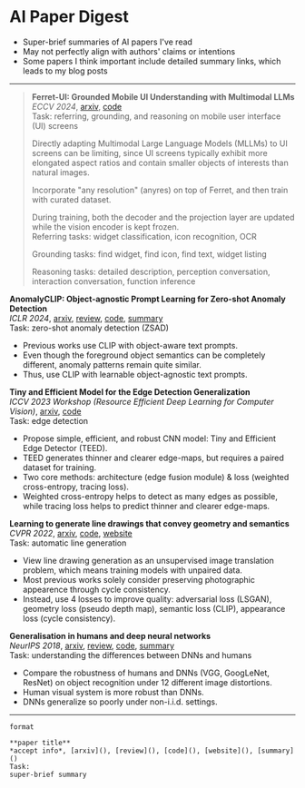# AI Paper Digest

- Super-brief summaries of AI papers I've read
- May not perfectly align with authors' claims or intentions
- Some papers I think important include detailed summary links, which leads to my blog posts


---



> **Ferret-UI: Grounded Mobile UI Understanding with Multimodal LLMs**  
> *ECCV 2024*, [arxiv](https://arxiv.org/abs/2404.05719), [code](https://github.com/apple/ml-ferret)  
> Task: referring, grounding, and reasoning on mobile user interface (UI) screens  
> 
> Directly adapting Multimodal Large Language Models (MLLMs) to UI screens can be limiting, since UI screens typically exhibit more elongated aspect ratios and contain smaller objects of interests than natural images.  
> 
> Incorporate "any resolution" (anyres) on top of Ferret, and then train with curated dataset.  
> 
> During training, both the decoder and the projection layer are updated while the vision encoder is kept frozen.  
> Referring tasks: widget classification, icon recognition, OCR  
> 
> Grounding tasks: find widget, find icon, find text, widget listing  
> 
> Reasoning tasks: detailed description, perception conversation, interaction conversation, function inference  



**AnomalyCLIP: Object-agnostic Prompt Learning for Zero-shot Anomaly Detection**  
*ICLR 2024*, [arxiv](https://arxiv.org/abs/2310.18961), [review](https://openreview.net/forum?id=buC4E91xZE), [code](https://github.com/zqhang/AnomalyCLIP), [summary](https://jasonleex1995.github.io/docs/07_papers/2310.18961.html)  
Task: zero-shot anomaly detection (ZSAD)  
- Previous works use CLIP with object-aware text prompts.  
- Even though the foreground object semantics can be completely different, anomaly patterns remain quite similar.  
- Thus, use CLIP with learnable object-agnostic text prompts.  



**Tiny and Efficient Model for the Edge Detection Generalization**  
*ICCV 2023 Workshop (Resource Efficient Deep Learning for Computer Vision)*, [arxiv](https://arxiv.org/abs/2308.06468), [code](https://github.com/xavysp/TEED)   
Task: edge detection  
- Propose simple, efficient, and robust CNN model: Tiny and Efficient Edge Detector (TEED).  
- TEED generates thinner and clearer edge-maps, but requires a paired dataset for training.  
- Two core methods: architecture (edge fusion module) & loss (weighted cross-entropy, tracing loss).  
- Weighted cross-entropy helps to detect as many edges as possible, while tracing loss helps to predict thinner and clearer edge-maps.  



**Learning to generate line drawings that convey geometry and semantics**  
*CVPR 2022*, [arxiv](https://arxiv.org/abs/2203.12691), [code](https://github.com/carolineec/informative-drawings), [website](https://carolineec.github.io/informative_drawings/)  
Task: automatic line generation  
- View line drawing generation as an unsupervised image translation problem, which means training models with unpaired data.  
- Most previous works solely consider preserving photographic appearence through cycle consistency.  
- Instead, use 4 losses to improve quality: adversarial loss (LSGAN), geometry loss (pseudo depth map), semantic loss (CLIP), appearance loss (cycle consistency).  



**Generalisation in humans and deep neural networks**    
*NeurIPS 2018*, [arxiv](https://arxiv.org/abs/1808.08750), [review](https://papers.nips.cc/paper_files/paper/2018/hash/0937fb5864ed06ffb59ae5f9b5ed67a9-Abstract.html), [code](https://github.com/rgeirhos/generalisation-humans-DNNs), [summary](https://jasonleex1995.github.io/docs/07_papers/1808.08750.html)  
Task: understanding the differences between DNNs and humans   
- Compare the robustness of humans and DNNs (VGG, GoogLeNet, ResNet) on object recognition under 12 different image distortions.  
- Human visual system is more robust than DNNs.  
- DNNs generalize so poorly under non-i.i.d. settings.  



---
```
format

**paper title**  
*accept info*, [arxiv](), [review](), [code](), [website](), [summary]()  
Task:  
super-brief summary

```